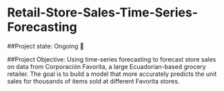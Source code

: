# Retail-Store-Sales-Time-Series-Forecasting

##Project state: 
Ongoing 🏃

##Project Objective:
Using time-series forecasting to forecast store sales on data from Corporación Favorita, a large Ecuadorian-based grocery retailer. The goal is to build a model that more accurately predicts the unit sales for thousands of items sold at different Favorita stores.
